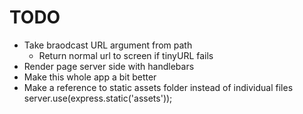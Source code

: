 # TODO

- Take braodcast URL argument from path
	- Return normal url to screen if tinyURL fails
- Render page server side with handlebars
- Make this whole app a bit better
- Make a reference to static assets folder instead of individual files
	server.use(express.static('assets'));